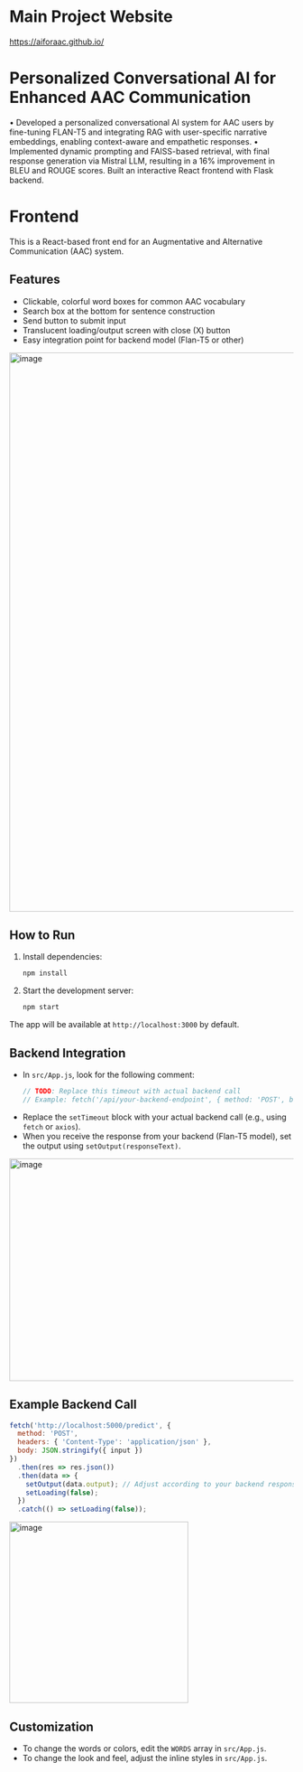 # Main Project Website
https://aiforaac.github.io/

# Personalized Conversational AI for Enhanced AAC Communication

• Developed a personalized conversational AI system for AAC users by fine-tuning FLAN-T5 and integrating RAG with
user-specific narrative embeddings, enabling context-aware and empathetic responses.
• Implemented dynamic prompting and FAISS-based retrieval, with final response generation via Mistral LLM, resulting in a
16% improvement in BLEU and ROUGE scores. Built an interactive React frontend with Flask backend.

# Frontend

This is a React-based front end for an Augmentative and Alternative Communication (AAC) system.

## Features
- Clickable, colorful word boxes for common AAC vocabulary
- Search box at the bottom for sentence construction
- Send button to submit input
- Translucent loading/output screen with close (X) button
- Easy integration point for backend model (Flan-T5 or other)
<img width="1916" height="990" alt="image" src="https://github.com/user-attachments/assets/41fae526-de4a-4e85-86b2-ca4752810820" />

## How to Run

1. Install dependencies:
   ```bash
   npm install
   ```
2. Start the development server:
   ```bash
   npm start
   ```

The app will be available at `http://localhost:3000` by default.

## Backend Integration

- In `src/App.js`, look for the following comment:
  ```js
  // TODO: Replace this timeout with actual backend call
  // Example: fetch('/api/your-backend-endpoint', { method: 'POST', body: JSON.stringify({ input }) })
  ```
- Replace the `setTimeout` block with your actual backend call (e.g., using `fetch` or `axios`).
- When you receive the response from your backend (Flan-T5 model), set the output using `setOutput(responseText)`.

<img width="587" height="394" alt="image" src="https://github.com/user-attachments/assets/ab3e995f-9b63-44c3-8160-fd0bbd3fa84c" />


## Example Backend Call
```js
fetch('http://localhost:5000/predict', {
  method: 'POST',
  headers: { 'Content-Type': 'application/json' },
  body: JSON.stringify({ input })
})
  .then(res => res.json())
  .then(data => {
    setOutput(data.output); // Adjust according to your backend response
    setLoading(false);
  })
  .catch(() => setLoading(false));
```
<img width="317" height="321" alt="image" src="https://github.com/user-attachments/assets/fdb77218-431f-4111-9818-a833b3448117" />

## Customization
- To change the words or colors, edit the `WORDS` array in `src/App.js`.
- To change the look and feel, adjust the inline styles in `src/App.js`. 

